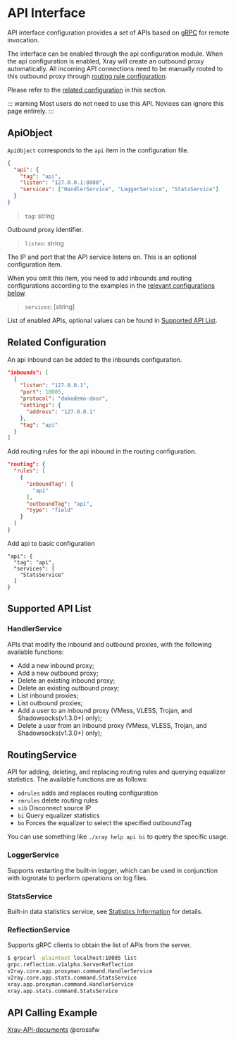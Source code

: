 # API Interface

API interface configuration provides a set of APIs based on [gRPC](https://grpc.io/) for remote invocation.

The interface can be enabled through the api configuration module. When the api configuration is enabled, Xray will create an outbound proxy automatically. All incoming API connections need to be manually routed to this outbound proxy through [routing rule configuration](./routing.md).

Please refer to the [related configuration](#related-configuration) in this section.

::: warning
Most users do not need to use this API. Novices can ignore this page entirely.
:::

## ApiObject

`ApiObject` corresponds to the `api` item in the configuration file.

```json
{
  "api": {
    "tag": "api",
    "listen": "127.0.0.1:8080",
    "services": ["HandlerService", "LoggerService", "StatsService"]
  }
}
```

> `tag`: string

Outbound proxy identifier.

> `listen`: string

The IP and port that the API service listens on. This is an optional configuration item.

When you omit this item, you need to add inbounds and routing configurations according to the examples in the [relevant configurations below](#related-configuration).

> `services`: [string]

List of enabled APIs, optional values can be found in [Supported API List](#supported-api-list).

## Related Configuration

An api inbound can be added to the inbounds configuration.

```json
"inbounds": [
  {
    "listen": "127.0.0.1",
    "port": 10085,
    "protocol": "dokodemo-door",
    "settings": {
      "address": "127.0.0.1"
    },
    "tag": "api"
  }
]
```

Add routing rules for the api inbound in the routing configuration.

```json
"routing": {
  "rules": [
    {
      "inboundTag": [
        "api"
      ],
      "outboundTag": "api",
      "type": "field"
    }
  ]
}
```

Add api to basic configuration

```
"api": {
  "tag": "api",
  "services": [
    "StatsService"
  ]
}
```

## Supported API List

### HandlerService

APIs that modify the inbound and outbound proxies, with the following available functions:

- Add a new inbound proxy;
- Add a new outbound proxy;
- Delete an existing inbound proxy;
- Delete an existing outbound proxy;
- List inbound proxies;
- List outbound proxies;
- Add a user to an inbound proxy (VMess, VLESS, Trojan, and Shadowsocks(v1.3.0+) only);
- Delete a user from an inbound proxy (VMess, VLESS, Trojan, and Shadowsocks(v1.3.0+) only);

## RoutingService

API for adding, deleting, and replacing routing rules and querying equalizer statistics. The available functions are as follows:

- `adrules` adds and replaces routing configuration
- `rmrules` delete routing rules
- `sib` Disconnect source IP
- `bi` Query equalizer statistics
- `bo` Forces the equalizer to select the specified outboundTag

You can use something like `./xray help api bi` to query the specific usage.

### LoggerService

Supports restarting the built-in logger, which can be used in conjunction with logrotate to perform operations on log files.

### StatsService

Built-in data statistics service, see [Statistics Information](./stats.md) for details.

### ReflectionService

Supports gRPC clients to obtain the list of APIs from the server.

```bash
$ grpcurl -plaintext localhost:10085 list
grpc.reflection.v1alpha.ServerReflection
v2ray.core.app.proxyman.command.HandlerService
v2ray.core.app.stats.command.StatsService
xray.app.proxyman.command.HandlerService
xray.app.stats.command.StatsService
```

## API Calling Example

[Xray-API-documents](https://github.com/XTLS/Xray-API-documents) @crossfw
